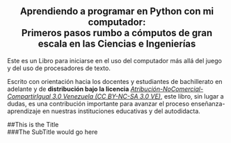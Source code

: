 <center><h2> Aprendiendo a programar en Python con mi computador: <br> <span>Primeros pasos rumbo a cómputos de gran escala en las Ciencias e Ingenierías</span></center>

Este es un Libro para iniciarse en el uso del computador 
más allá del juego y del uso de procesadores de texto.

Escrito con orientación hacia los docentes y estudiantes de 
bachillerato en adelante y de **distribución bajo la licencia** 
[*Atribución-NoComercial-CompartirIgual 3.0 Venezuela (CC BY-NC-SA 3.0 VE)*](http://creativecommons.org/licenses/by-nc-sa/3.0/ve/), este libro, sin lugar a dudas, es una contribución
importante para avanzar el proceso enseñanza-aprendizaje en nuestras
instituciones educativas y del autodidacta.



<div class="text">##This is the Title<br /><span>###The SubTitle would go here</span></div>
